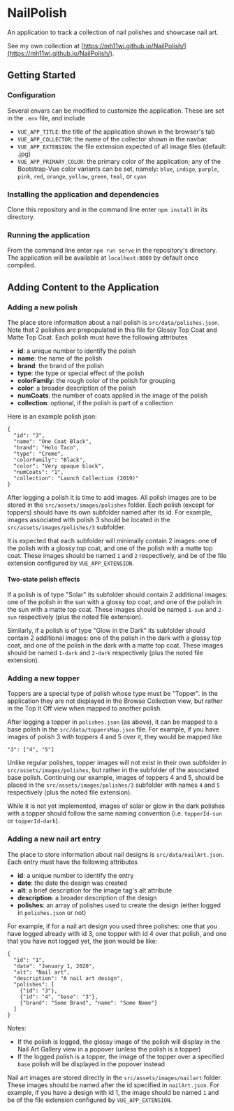 # NailPolish
An application to track a collection of nail polishes and showcase nail art.

See my own collection at [https://mh11wi.github.io/NailPolish/](https://mh11wi.github.io/NailPolish/).


## Getting Started

### Configuration
Several envars can be modified to customize the application. These are set in the `.env` file, and include
- `VUE_APP_TITLE`: the title of the application shown in the browser's tab
- `VUE_APP_COLLECTOR`: the name of the collector shown in the navbar
- `VUE_APP_EXTENSION`: the file extension expected of all image files (default: .jpg)
- `VUE_APP_PRIMARY_COLOR`: the primary color of the application; any of the Bootstrap-Vue color variants can be set, namely: `blue`, `indigo`, `purple`, `pink`, `red`, `orange`, `yellow`, `green`, `teal`, or `cyan`

### Installing the application and dependencies
Clone this repository and in the command line enter `npm install` in its directory.

### Running the application
From the command line enter `npm run serve` in the repository's directory. The application will be available at `localhost:8080` by default once compiled.


## Adding Content to the Application

### Adding a new polish
The place store information about a nail polish is `src/data/polishes.json`. Note that 2 polishes are prepopulated in this file for Glossy Top Coat and Matte Top Coat. Each polish must have the following attributes
- **id**: a unique number to identify the polish
- **name**: the name of the polish
- **brand**: the brand of the polish
- **type**: the type or special effect of the polish
- **colorFamily**: the rough color of the polish for grouping
- **color**: a broader description of the polish
- **numCoats**: the number of coats applied in the image of the polish
- **collection**: optional, if the polish is part of a collection

Here is an example polish json:
```
{
  "id": "3",
  "name": "One Coat Black",
  "brand": "Holo Taco",
  "type": "Creme",
  "colorFamily": "Black",
  "color": "Very opaque black",
  "numCoats": "1",
  "collection": "Launch Collection (2019)"
}
```

After logging a polish it is time to add images. All polish images are to be stored in the `src/assets/images/polishes` folder. Each polish (except for toppers) should have its own subfolder named after its id. For example, images associated with polish 3 should be located in the `src/assets/images/polishes/3` subfolder. 

It is expected that each subfolder will minimally contain 2 images: one of the polish with a glossy top coat, and one of the polish with a matte top coat. These images should be named `1` and `2` respectively, and be of the file extension configured by `VUE_APP_EXTENSION`.

#### Two-state polish effects
If a polish is of type "Solar" its subfolder should contain 2 additional images: one of the polish in the sun with a glossy top coat, and one of the polish in the sun with a matte top coat. These images should be named `1-sun` and `2-sun` respectively (plus the noted file extension).

Similarly, if a polish is of type "Glow in the Dark" its subfolder should contain 2 additional images: one of the polish in the dark with a glossy top coat, and one of the polish in the dark with a matte top coat. These images should be named `1-dark` and `2-dark` respectively (plus the noted file extension).

### Adding a new topper
Toppers are a special type of polish whose type must be "Topper". In the application they are not displayed in the Browse Collection view, but rather in the Top It Off view when mapped to another polish. 

After logging a topper in `polishes.json` (as above), it can be mapped to a base polish in the `src/data/toppersMap.json` file. For example, if you have images of polish 3 with toppers 4 and 5 over it, they would be mapped like

```
"3": ["4", "5"]
```

Unlike regular polishes, topper images will not exist in their own subfolder in `src/assets/images/polishes`, but rather in the subfolder of the associated base polish. Continuing our example, images of toppers 4 and 5, should be placed in the `src/assets/images/polishes/3` subfolder with names `4` and `5` respectively (plus the noted file extension).

While it is not yet implemented, images of solar or glow in the dark polishes with a topper should follow the same naming convention (i.e. `topperId-sun` or `topperId-dark`).

### Adding a new nail art entry
The place to store information about nail designs is `src/data/nailArt.json`. Each entry must have the following attributes
- **id**: a unique number to identify the entry
- **date**: the date the design was created
- **alt**: a brief description for the image tag's alt attribute
- **description**: a broader description of the design
- **polishes**: an array of polishes used to create the design (either logged in `polishes.json` or not)

For example, if for a nail art design you used three polishes: one that you have logged already with id 3, one topper with id 4 over that polish, and one that you have not logged yet, the json would be like:

```
{
  "id": "1",
  "date": "January 1, 2020",
  "alt": "Nail art",
  "description": "A nail art design",
  "polishes": [
    {"id": "3"},
    {"id": "4", "base": "3"},
    {"brand": "Some Brand", "name": "Some Name"}
  ]
}
```

Notes:
- If the polish is logged, the glossy image of the polish will display in the Nail Art Gallery view in a popover (unless the polish is a topper)
- If the logged polish is a topper, the image of the topper over a specified `base` polish will be displayed in the popover instead

Nail art images are stored directly in the `src/assets/images/nailart` folder. These images should be named after the id specified in `nailArt.json`. For example, if you have a design with id 1, the image should be named `1` and be of the file extension configured by `VUE_APP_EXTENSION`.